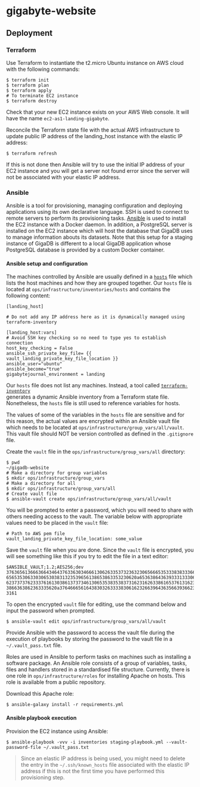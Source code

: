 # gigabyte-website

## Deployment

### Terraform

Use Terraform to instantiate the t2.micro Ubuntu instance on AWS cloud with the 
following commands:
```
$ terraform init
$ terraform plan
$ terraform apply
# To terminate EC2 instance
$ terraform destroy
```

Check that your new EC2 instance exists on your AWS Web console. It will have 
the name `ec2-as1-landing-gigabyte`.

Reconcile the Terraform state file with the actual AWS infrastructure to update 
public IP address of the landing_host instance with the elastic IP address:
```
$ terraform refresh
```

If this is not done then Ansible will try to use the initial IP address of 
your EC2 instance and you will get a server not found error since the server
will not be associated with your elastic IP address.

### Ansible

Ansible is a tool for provisioning, managing configuration and deploying 
applications using its own declarative language. SSH is used to connect to 
remote servers to perform its provisioning tasks.
[Ansible](https://www.ansible.com) is used to install the EC2 instance with a 
Docker daemon. In addition, a PostgreSQL server is installed on the EC2 instance
which will host the database that GigaDB uses to manage information abouts its 
datasets. Note that this setup for a staging instance of GigaDB is different to 
a local GigaDB application whose PostgreSQL database is provided by a custom 
Docker container.

#### Ansible setup and configuration

The machines controlled by Ansible are usually defined in a [`hosts`](https://github.com/gigascience/gigadb-website/blob/develop/ops/infrastructure/inventories/hosts)
file which lists the host machines and how they are grouped together. Our 
`hosts` file is located at `ops/infrastructure/inventories/hosts` and contains
the following content:
```
[landing_host]

# Do not add any IP address here as it is dynamically managed using terraform-inventory

[landing_host:vars]
# Avoid SSH key checking so no need to type yes to establish connection
host_key_checking = False
ansible_ssh_private_key_file= {{ vault_landing_private_key_file_location }}
ansible_user="ubuntu"
ansible_become="true"
gigabytejournal_environment = landing

```

Our `hosts` file does not list any machines. Instead, a tool called 
[`terraform-inventory`](https://github.com/adammck/terraform-inventory)  
generates a dynamic Ansible inventory from a Terraform state file. Nonetheless, 
the `hosts` file is still used to reference variables for hosts.

The values of some of the variables in the `hosts` file are sensitive and for 
this reason, the actual values are encrypted within an Ansible vault file which 
needs to be located at `ops/infrastructure/group_vars/all/vault`. This vault 
file should NOT be version controlled as defined in the `.gitignore` file.

Create the `vault` file in the `ops/infrastructure/group_vars/all` directory:
```
$ pwd
~/gigadb-website
# Make a directory for group variables
$ mkdir ops/infrastructure/group_vars 
# Make a directory for all
$ mkdir ops/infrastructure/group_vars/all
# Create vault file
$ ansible-vault create ops/infrastructure/group_vars/all/vault
```

You will be prompted to enter a password, which you will need to share with 
others needing access to the vault. The variable below with appropriate values 
need to be placed in the `vault` file:
```
# Path to AWS pem file
vault_landing_private_key_file_location: some_value
```

Save the `vault` file when you are done. Since the `vault` file is encrypted, 
you will see something like this if you try to edit the file in a text editor:
```
$ANSIBLE_VAULT;1.2;AES256;dev
37636561366636643464376336303466613062633537323632306566653533383833366462366662
6565353063303065303831323539656138653863353230620a653638643639333133306331336365
62373737623337616130386137373461306535383538373162316263386165376131623631323434
3866363862363335620a376466656164383032633338306162326639643635663936623939666238
3161
```

To open the encrypted `vault` file for editing, use the command below and input
the password when prompted.
```
$ ansible-vault edit ops/infrastructure/group_vars/all/vault
```

Provide Ansible with the password to access the vault file during the 
execution of playbooks by storing the password to the vault file in a 
`~/.vault_pass.txt` file. 

Roles are used in Ansible to perform tasks on machines such as installing a  
software package. An Ansible role consists of a group of variables, tasks, files 
and handlers stored in a standardised file structure. Currently, there is one 
role in `ops/infrastructure/roles` for installing Apache on hosts. This role
is available from a public repository.

Download this Apache role:
```
$ ansible-galaxy install -r requirements.yml
```

#### Ansible playbook execution

Provision the EC2 instance using Ansible:
```
$ ansible-playbook -vvv -i inventories staging-playbook.yml --vault-password-file ~/.vault_pass.txt
```

> Since an elastic IP address is being used, you might need to delete the entry
in the `~/.ssh/known_hosts` file associated with the elastic IP address if this
is not the first time you have performed this provisioning step. 